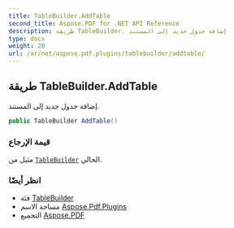 ```yaml
---
title: TableBuilder.AddTable
second_title: Aspose.PDF for .NET API Reference
description: طريقة TableBuilder. إضافة جدول جديد إلى المستند
type: docs
weight: 20
url: /ar/net/aspose.pdf.plugins/tablebuilder/addtable/
---
```

## طريقة TableBuilder.AddTable

إضافة جدول جديد إلى المستند.

```csharp
public TableBuilder AddTable()
```

### قيمة الإرجاع

مثيل من [`TableBuilder`](../) الحالي.

### انظر أيضًا

* فئة [TableBuilder](../)
* مساحة الاسم [Aspose.Pdf.Plugins](../../../aspose.pdf.plugins/)
* التجميع [Aspose.PDF](../../../)